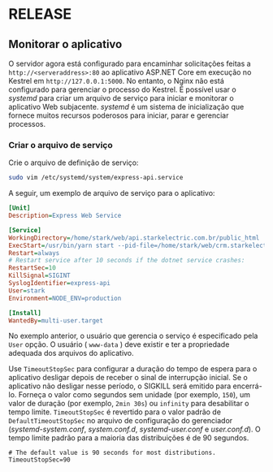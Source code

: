 # RELEASE

## <a name="monitor-the-app"></a>Monitorar o aplicativo

O servidor agora está configurado para encaminhar solicitações feitas a `http://<serveraddress>:80` ao aplicativo ASP.NET Core em execução no Kestrel em `http://127.0.0.1:5000`. No entanto, o Nginx não está configurado para gerenciar o processo do Kestrel. É possível usar o _systemd_ para criar um arquivo de serviço para iniciar e monitorar o aplicativo Web subjacente. _systemd_ é um sistema de inicialização que fornece muitos recursos poderosos para iniciar, parar e gerenciar processos.

### <a name="create-the-service-file"></a>Criar o arquivo de serviço

Crie o arquivo de definição de serviço:

```bash
sudo vim /etc/systemd/system/express-api.service
```

A seguir, um exemplo de arquivo de serviço para o aplicativo:

```ini
[Unit]
Description=Express Web Service

[Service]
WorkingDirectory=/home/stark/web/api.starkelectric.com.br/public_html
ExecStart=/usr/bin/yarn start --pid-file=/home/stark/web/crm.starkelectric.com.br/public_html/process.pid
Restart=always
# Restart service after 10 seconds if the dotnet service crashes:
RestartSec=10
KillSignal=SIGINT
SyslogIdentifier=express-api
User=stark
Environment=NODE_ENV=production

[Install]
WantedBy=multi-user.target
```

No exemplo anterior, o usuário que gerencia o serviço é especificado pela `User` opção. O usuário ( `www-data` ) deve existir e ter a propriedade adequada dos arquivos do aplicativo.

Use `TimeoutStopSec` para configurar a duração do tempo de espera para o aplicativo desligar depois de receber o sinal de interrupção inicial. Se o aplicativo não desligar nesse período, o SIGKILL será emitido para encerrá-lo. Forneça o valor como segundos sem unidade (por exemplo, `150`), um valor de duração (por exemplo, `2min 30s`) ou `infinity` para desabilitar o tempo limite. `TimeoutStopSec` é revertido para o valor padrão de `DefaultTimeoutStopSec` no arquivo de configuração do gerenciador (_systemd-system.conf_, _system.conf.d_, _systemd-user.conf_ e _user.conf.d_). O tempo limite padrão para a maioria das distribuições é de 90 segundos.

```
# The default value is 90 seconds for most distributions.
TimeoutStopSec=90
```
